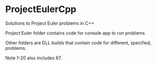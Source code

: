 # ProjectEulerCpp
Solutions to Project Euler problems in C++

Project Euler folder contains code for console app to run problems

Other folders are DLL builds that contain code for different, specified, problems. 

Note 1-20 also includes 67.
